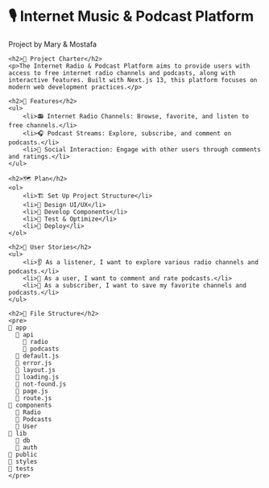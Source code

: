   <h1>🎙️ Internet Music & Podcast Platform</h1>
    <p>Project by Mary & Mostafa</p>

    <h2>📜 Project Charter</h2>
    <p>The Internet Radio & Podcast Platform aims to provide users with access to free internet radio channels and podcasts, along with interactive features. Built with Next.js 13, this platform focuses on modern web development practices.</p>

    <h2>🎵 Features</h2>
    <ul>
        <li>📻 Internet Radio Channels: Browse, favorite, and listen to free channels.</li>
        <li>🎧 Podcast Streams: Explore, subscribe, and comment on podcasts.</li>
        <li>👥 Social Interaction: Engage with other users through comments and ratings.</li>
    </ul>

    <h2>🗺️ Plan</h2>
    <ol>
        <li>🏗️ Set Up Project Structure</li>
        <li>🎨 Design UI/UX</li>
        <li>🧩 Develop Components</li>
        <li>🧪 Test & Optimize</li>
        <li>🚀 Deploy</li>
    </ol>

    <h2>👥 User Stories</h2>
    <ul>
        <li>👂 As a listener, I want to explore various radio channels and podcasts.</li>
        <li>📝 As a user, I want to comment and rate podcasts.</li>
        <li>💾 As a subscriber, I want to save my favorite channels and podcasts.</li>
    </ul>

    <h2>📁 File Structure</h2>
    <pre>
    📁 app
      📁 api
        📁 radio
        📁 podcasts
      📁 default.js
      📁 error.js
      📁 layout.js
      📁 loading.js
      📁 not-found.js
      📁 page.js
      📁 route.js
    📁 components
      📁 Radio
      📁 Podcasts
      📁 User
    📁 lib
      📁 db
      📁 auth
    📁 public
    📁 styles
    📁 tests
    </pre>
